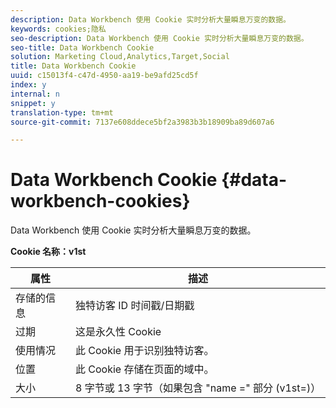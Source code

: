 ```yaml
---
description: Data Workbench 使用 Cookie 实时分析大量瞬息万变的数据。
keywords: cookies;隐私
seo-description: Data Workbench 使用 Cookie 实时分析大量瞬息万变的数据。
seo-title: Data Workbench Cookie
solution: Marketing Cloud,Analytics,Target,Social
title: Data Workbench Cookie
uuid: c15013f4-c47d-4950-aa19-be9afd25cd5f
index: y
internal: n
snippet: y
translation-type: tm+mt
source-git-commit: 7137e608ddece5bf2a3983b3b18909ba89d607a6

---
```



# Data Workbench Cookie {#data-workbench-cookies}

Data Workbench 使用 Cookie 实时分析大量瞬息万变的数据。

**Cookie 名称：v1st**

| 属性 | 描述 |
|---|---|
| 存储的信息 | 独特访客 ID 时间戳/日期戳 |
| 过期 | 这是永久性 Cookie |
| 使用情况 | 此 Cookie 用于识别独特访客。 |
| 位置 | 此 Cookie 存储在页面的域中。 |
| 大小 | 8 字节或 13 字节（如果包含 "name =" 部分 (v1st=)） |

